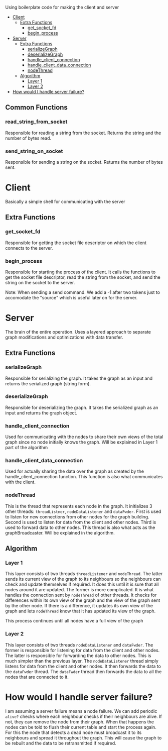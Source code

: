 Using boilerplate code for making the client and server

- [Client](#client)
  - [Extra Functions](#extra-functions)
    - [get_socket_fd](#get_socket_fd)
    - [begin_process](#begin_process)
- [Server](#server)
  - [Extra Functions](#extra-functions-1)
    - [serializeGraph](#serializegraph)
    - [deserializeGraph](#deserializegraph)
    - [handle_client_connection](#handle_client_connection)
    - [handle_client_data_connection](#handle_client_data_connection)
    - [nodeThread](#nodethread)
  - [Algorithm](#algorithm)
    - [Layer 1](#layer-1)
    - [Layer 2](#layer-2)
- [How would I handle server failure?](#how-would-i-handle-server-failure)

## Common Functions

### read_string_from_socket

Responsible for reading a string from the socket. Returns the string and the number of bytes read.

### send_string_on_socket

Responsible for sending a string on the socket. Returns the number of bytes sent.

# Client

Basically a simple shell for communicating with the server

## Extra Functions

### get_socket_fd

Responsible for getting the socket file descriptor on which the client connects to the server.

### begin_process

Responsible for starting the process of the client. It calls the functions to get the socket file descriptor, read the string from the socket, and send the string on the socket to the server.

Note: When sending a send command. We add a -1 after two tokens just to accomodate the "source" which is useful later on for the server.

# Server

The brain of the entire operation. Uses a layered approach to separate graph modifications and optimizations with data transfer.

## Extra Functions

### serializeGraph

Responsible for serializing the graph. It takes the graph as an input and returns the serialized graph (string form).

### deserializeGraph

Responsible for deserializing the graph. It takes the serialized graph as an input and returns the graph object.

### handle_client_connection

Used for communicating with the nodes to share their own views of the total graph since no node initially knows the graph.
Will be explained in Layer 1 part of the algorithm

### handle_client_data_connection

Used for actually sharing the data over the graph as created by the handle_client_connection function. This function is also what communicates with the client.

### nodeThread

This is the thread that represents each node in the graph. It initializes 3 other threads: `threadListner`, `nodeDataListener` and `dataFwder`.
First is used to listen for new connections from other nodes for the graph building. Second is used to listen for data from the client and other nodes. Third is used to forward data to other nodes.
This thread is also what acts as the graphBroadcaster. Will be explained in the algorithm.

## Algorithm

### Layer 1

This layer consists of two threads `threadListener` and `nodeThread`.
The latter sends its current view of the graph to its neighbours so the neighbours can check and update themselves if required. It does this until it is sure that all nodes around it are updated. The former is more complicated. It is what handles the connection sent by `nodeThread` of other threads. It checks for differences within its own view of the graph and the view of the graph sent by the other node. If there is a difference, it updates its own view of the graph and lets `nodeThread` know that it has updated its view of the graph.

This process continues until all nodes have a full view of the graph

### Layer 2

This layer consists of two threads `nodeDataListener` and `dataFwder`. The former is responsible for listening for data from the client and other nodes. The latter is responsible for forwarding the data to other nodes. This is much simpler than the previous layer. The `nodeDataListener` thread simply listens for data from the client and other nodes. It then forwards the data to the `dataFwder` thread. The `dataFwder` thread then forwards the data to all the nodes that are connected to it.

# How would I handle server failure?

I am assuming a server failure means a node failure. We can add periodic `alive?` checks where each neighbour checks if their neighbours are alive. If not, they can remove the node from their graph. When that happens the nodes can be told to flush their current table and start the process again. For this the node that detects a dead node must broadcast it to its neighbours and spread it throughout the graph. This will cause the graph to be rebuilt and the data to be retransmitted if required.
